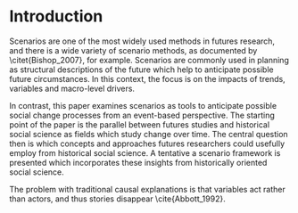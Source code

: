 # Introduction

Scenarios are one of the most widely used methods in futures research, and there is a wide variety of scenario methods, as documented by \citet{Bishop_2007}, for example. Scenarios are commonly used in planning as structural descriptions of the future which help to anticipate possible future circumstances. In this context, the focus is on the impacts of trends, variables and macro-level drivers.

In contrast, this paper examines scenarios as tools to anticipate possible social change processes from an event-based perspective. The starting point of the paper is the parallel between futures studies and historical social science as fields which study change over time. The central question then is which concepts and approaches futures researchers could usefully employ from historical social science. A tentative a scenario framework is presented which incorporates these insights from historically oriented social science.

The problem with traditional causal explanations is that variables act rather than actors, and thus stories disappear \cite{Abbott_1992}.